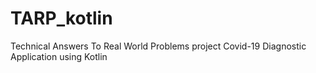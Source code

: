# TARP_kotlin
Technical Answers To Real World Problems project Covid-19 Diagnostic Application using Kotlin
